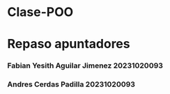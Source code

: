# Clase-POO
# Repaso apuntadores
### Fabian Yesith Aguilar Jimenez 20231020093
### Andres Cerdas Padilla 20231020093
